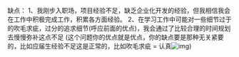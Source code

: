 缺点：
1、我刚步入职场，项目经验不足，缺乏企业化开发的经验，但我相信我会在工作中积极完成工作，积累各方面经验。
2、在学习工作中可能对一些细节过于的吹毛求疵，过分的追求细节(呼应前面的优点)，我会通过了比较合理的时间规划去慢慢弥补这点不足
(这个问题你的优点就是优点，你的缺点要是那种无关紧要的，比如应届生经验不足这是正常的，比如吹毛求疵 = 认真![img](D:/%E6%96%87%E4%BB%B6/typora%E5%9B%BE%E7%89%87/0a9cd643452c7b717b9735a23c550295baa69f02-1713434876107-1.png))